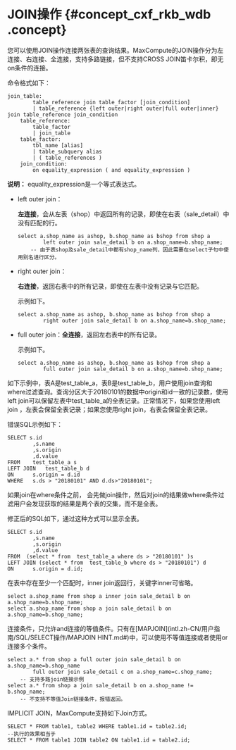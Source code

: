 # JOIN操作 {#concept_cxf_rkb_wdb .concept}

您可以使用JOIN操作连接两张表的查询结果。MaxCompute的JOIN操作分为左连接、右连接、全连接，支持多路链接，但不支持CROSS JOIN笛卡尔积，即无on条件的连接。

命令格式如下：

```
join_table:
        table_reference join table_factor [join_condition]
        | table_reference {left outer|right outer|full outer|inner} join table_reference join_condition
    table_reference:
        table_factor
        | join_table
    table_factor:
        tbl_name [alias]
        | table_subquery alias
        | ( table_references )
    join_condition:
        on equality_expression ( and equality_expression )
```

**说明：** equality\_expression是一个等式表达式。

-   left outer join：

    **左连接**，会从左表（shop）中返回所有的记录，即使在右表（sale\_detail）中没有匹配的行。

    ```
    select a.shop_name as ashop, b.shop_name as bshop from shop a
            left outer join sale_detail b on a.shop_name=b.shop_name;
        -- 由于表shop及sale_detail中都有shop_name列，因此需要在select子句中使用别名进行区分。
    ```

-   right outer join：

    **右连接**，返回右表中的所有记录，即使在左表中没有记录与它匹配。

    示例如下。

    ```
    select a.shop_name as ashop, b.shop_name as bshop from shop a
            right outer join sale_detail b on a.shop_name=b.shop_name;
    ```

-   full outer join：**全连接**，返回左右表中的所有记录。

    示例如下。

    ```
    select a.shop_name as ashop, b.shop_name as bshop from shop a
            full outer join sale_detail b on a.shop_name=b.shop_name;
    ```


如下示例中，表A是test\_table\_a，表B是test\_table\_b，用户使用join查询和where过滤查询。查询分区大于20180101的数据中origin和id一致的记录数，使用left join可以保留左表中test\_table\_a的全表记录。正常情况下，如果您使用left join ，左表会保留全表记录；如果您使用right join，右表会保留全表记录。

错误SQL示例如下：

```
SELECT s.id
        ,s.name
        ,s.origin
        ,d.value
FROM    test_table_a s
LEFT JOIN   test_table_b d
ON      s.origin = d.id
WHERE   s.ds > "20180101" AND d.ds>"20180101";
```

如果join在where条件之前， 会先做join操作，然后对join的结果做where条件过滤用户会发现获取的结果是两个表的交集，而不是全表。

修正后的SQL如下，通过这种方式可以显示全表。

```
SELECT s.id
        ,s.name
        ,s.origin
        ,d.value
FROM  (select * from  test_table_a where ds > "20180101" )s
LEFT JOIN (select * from  test_table_b where ds > "20180101") d
ON      s.origin = d.id;
```

在表中存在至少一个匹配时，inner join返回行，关键字inner可省略。

```
select a.shop_name from shop a inner join sale_detail b on a.shop_name=b.shop_name;
select a.shop_name from shop a join sale_detail b on a.shop_name=b.shop_name;
```

连接条件，只允许and连接的等值条件。只有在[MAPJOIN](intl.zh-CN/用户指南/SQL/SELECT操作/MAPJOIN HINT.md#)中，可以使用不等值连接或者使用or连接多个条件。

```
select a.* from shop a full outer join sale_detail b on a.shop_name=b.shop_name
        full outer join sale_detail c on a.shop_name=c.shop_name;
    -- 支持多路join链接示例
select a.* from shop a join sale_detail b on a.shop_name != b.shop_name;
    -- 不支持不等值Join链接条件，报错返回。
```

IMPLICIT JOIN，MaxCompute支持如下Join方式。

```
SELECT * FROM table1, table2 WHERE table1.id = table2.id;
--执行的效果相当于
SELECT * FROM table1 JOIN table2 ON table1.id = table2.id;
```

